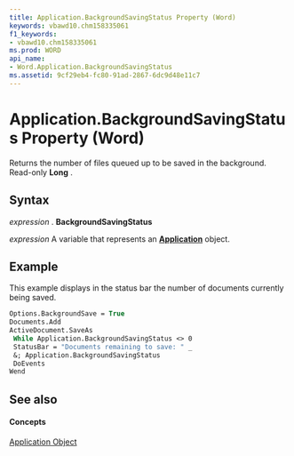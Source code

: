 ```yaml
---
title: Application.BackgroundSavingStatus Property (Word)
keywords: vbawd10.chm158335061
f1_keywords:
- vbawd10.chm158335061
ms.prod: WORD
api_name:
- Word.Application.BackgroundSavingStatus
ms.assetid: 9cf29eb4-fc80-91ad-2867-6dc9d48e11c7
---
```



# Application.BackgroundSavingStatus Property (Word)

Returns the number of files queued up to be saved in the background. Read-only  **Long** .


## Syntax

 _expression_ . **BackgroundSavingStatus**

 _expression_ A variable that represents an **[Application](application-object-word.md)** object.


## Example

This example displays in the status bar the number of documents currently being saved.


```vb
Options.BackgroundSave = True 
Documents.Add 
ActiveDocument.SaveAs 
 While Application.BackgroundSavingStatus <> 0 
 StatusBar = "Documents remaining to save: " _ 
 &; Application.BackgroundSavingStatus 
 DoEvents 
Wend
```


## See also


#### Concepts


[Application Object](application-object-word.md)

